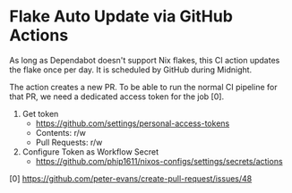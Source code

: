 # Flake Auto Update via GitHub Actions

As long as Dependabot doesn't support Nix flakes, this CI action updates the
flake once per day. It is scheduled by GitHub during Midnight.

The action creates a new PR. To be able to run the normal CI pipeline for that
PR, we need a dedicated access token for the job [0].

1. Get token
     - https://github.com/settings/personal-access-tokens
     - Contents: r/w
     - Pull Requests: r/w
2. Configure Token as Workflow Secret
     - https://github.com/phip1611/nixos-configs/settings/secrets/actions


[0] https://github.com/peter-evans/create-pull-request/issues/48

